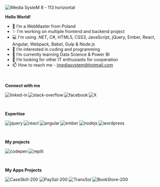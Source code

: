 ![iMedia SysteM 8 - 113 horizontal](https://github.com/user-attachments/assets/4f8845ec-6b51-44a3-8360-e146b1a9265e)


<b>Hello World!</b>

- 👋 I’m a WebMaster from Poland
- ✨ I'm working on multiple frontend and backend project
- 💻 I'm using .NET, C#, HTML5, CSS3, JavaScript, jQuery, Ember, React, Angular, Webpack, Babel, Gulp & Node.js
- 👀 I’m interested in coding and programming
- 🌱 I’m currently learning Data Science & Power BI
- 💞️ I’m looking for other IT enthusiasts for cooperation
- 📫 How to reach me - imediasystem@hotmail.com

&nbsp;

<b>Connect with me</b>

[<img align="left" alt="linked-in" src="https://img.shields.io/badge/linkedin-%230077B5.svg?&style=for-the-badge&logo=linkedin&logoColor=white" />](https://www.linkedin.com/company/101163318/admin/feed/posts/)
[<img align="left" alt="stack-overflow" src="https://img.shields.io/badge/stack%20overflow-FE7A16?logo=stack-overflow&logoColor=white&style=for-the-badge" />](https://stackoverflow.com/users/23424368/imedia-system?tab=profile)
[<img align="left" alt="facebook" src="https://img.shields.io/badge/facebook-%231877F2.svg?&style=for-the-badge&logo=facebook&logoColor=white" />](https://www.facebook.com/christoffg74/)
[<img align="left" alt="X" src="https://img.shields.io/badge/X-%23000000.svg?style=for-the-badge&logo=X&logoColor=white" />](https://twitter.com/iMediaSysteM)</br>

&nbsp;

<b>Expertise</b>

<img align="left" alt="jquery" src="https://img.shields.io/badge/jquery-brown.svg?style=for-the-badge&logo=jquery&logoColor=%23F7DF1E" />
<img align="left" alt="react" src="https://img.shields.io/badge/react-%2320232a.svg?style=for-the-badge&logo=react&logoColor=%2361DAFB" />
<img align="left" alt="angular" src="https://img.shields.io/badge/angular-%23E23237.svg?style=for-the-badge&logo=angular&logoColor=white" />
<img align="left" alt="ember" src="https://img.shields.io/badge/ember-1C1E24?style=for-the-badge&logo=ember.js&logoColor=#D04A37" />
<img align="left" alt="nodejs" src="https://img.shields.io/badge/node.js-6DA55F?style=for-the-badge&logo=node.js&logoColor=white" />
<img align="left" alt="wordpress" src="https://img.shields.io/badge/wordpress-brown.svg?&style=for-the-badge&logo=wordpress&logoColor=white" /></br>

&nbsp;

<b>My projects</b>

[<img align="left" alt="codepen" src="https://img.shields.io/badge/codepen-red.svg?&style=for-the-badge&logo=codepen&logoColor=white" />](https://codepen.io/imediasystem)
[<img align="left" alt="replit" src="https://img.shields.io/badge/replit-teal.svg?&style=for-the-badge&logo=replit&logoColor=white" />](https://replit.com/@imediasystem)</br>

&nbsp;

<b>My Apps Projects</b>

![CaseSkill-200](https://github.com/imediasystem/imediasystem/assets/125789515/184202c2-d371-48f6-9d64-14a52baa3d56)
![PaySal-200](https://github.com/imediasystem/imediasystem/assets/125789515/3ccb7154-0f67-4346-8895-a0c0cb778c72)
![TransSol](https://github.com/imediasystem/imediasystem/assets/125789515/ea02a35e-def7-4c51-937d-9c840b05b4f8)
![BookStore-200](https://github.com/imediasystem/imediasystem/assets/125789515/a6c11279-efdf-41d0-8e44-725eace62de5)

<!---
imediasystem/imediasystem is a ✨ special ✨ repository because its `README.md` (this file) appears on your GitHub profile.
You can click the Preview link to take a look at your changes.
--->

